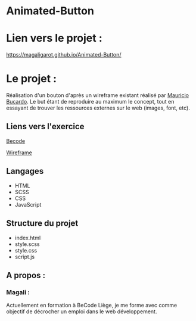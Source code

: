 # Animated-Button


 # Lien vers le projet :
 https://magaligarot.github.io/Animated-Button/

<!-- ![Image du projet](Picture/captureprojet.png) -->

# Le projet :
Réalisation d'un bouton d'après un wireframe existant réalisé par [Mauricio Bucardo](https://dribbble.com/maubucardo). Le but étant de reproduire au maximum le concept, tout en essayant de trouver les ressources externes sur le web (images, font, etc). 

## Liens vers l'exercice
[Becode](https://github.com/becodeorg/LIE-Hamilton-4.25/blob/master/01-main-course/02-the-hills/03-dribbble-challenges.md)



[Wireframe](https://dribbble.com/shots/13975745-Reserve-Room)

## Langages 
* HTML
* SCSS
* CSS
* JavaScript

## Structure du projet
* index.html
* style.scss
* style.css
* script.js

## A propos :

### Magali :
Actuellement en formation à BeCode Liège, je me forme avec comme objectif de décrocher un emploi dans le web développement. 
